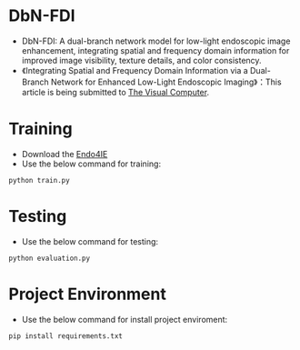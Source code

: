 # DbN-FDI
- DbN-FDI: A dual-branch network model for low-light endoscopic image enhancement, integrating spatial and frequency domain information for improved image visibility, texture details, and color consistency.
- 《Integrating Spatial and Frequency Domain Information via a Dual-Branch Network for Enhanced Low-Light Endoscopic Imaging》：This article is being submitted to [The Visual Computer](https://link.springer.com/journal/371).
# Training
- Download the [Endo4IE](https://data.mendeley.com/datasets/3j3tmghw33/1)
- Use the below command for training:
```
python train.py
```
# Testing
- Use the below command for testing:
```
python evaluation.py
```
# Project Environment
- Use the below command for install project enviroment:
```
pip install requirements.txt
```
